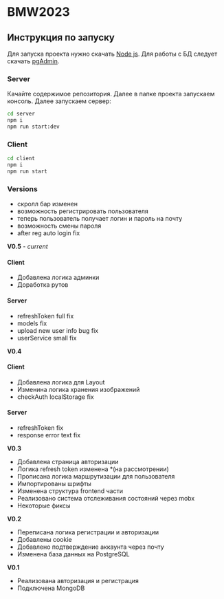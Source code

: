 # BMW2023
## Инструкция по запуску
Для запуска проекта нужно скачать [Node js](https://nodejs.org/ru).
Для работы с БД следует скачать [pgAdmin](https://www.pgadmin.org/).
### Server
Качайте содержимое репозитория. Далее в папке проекта запускаем консоль. Далее запускаем сервер:
```sh
cd server
npm i
npm run start:dev
```

### Client

```sh
cd client
npm i
npm run start
```

### Versions

- скролл бар изменен
- возможность регистрировать пользователя
- теперь пользователь получает логин и пароль на почту
- возможность смены пароля
- after reg auto login fix

**V0.5** - *current*

#### Client
- Добавлена логика админки
- Доработка рутов

#### Server
- refreshToken full fix
- models fix
- upload new user info bug fix
- userService small fix

**V0.4**

#### Client
- Добавлена логика для Layout
- Изменина логика хранения изображений
- checkAuth localStorage fix

#### Server
- refreshToken fix
- response error text fix

**V0.3**

- Добавлена страница авторизации
- Логика refresh token изменена *(на рассмотрении)
- Прописана логика маршрутизации для пользователя
- Импортированы шрифты
- Изменена структура frontend части
- Реализовано система отслеживания состояний через mobx
- Некоторые фиксы

**V0.2**

- Переписана логика регистрации и авторизации
- Добавлены cookie
- Добавлено подтверждение аккаунта через почту
- Изменена база данных на PostgreSQL

**V0.1**

- Реализована авторизация и регистрация
- Подключена MongoDB